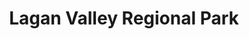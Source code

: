 ---
title: "Lagan Valley Regional Park"
address: "Lagan Valley Regional Park, 3 Lock Keeper's Lane, Belfast, Antrim, BT8 7XT"
tel: "+44 (0)28 9049 1922"
county: "Antrim"
category: "Parks"
type: "Content"
lat: "54.59572982788086"
lng: "-5.936308860778809"
---